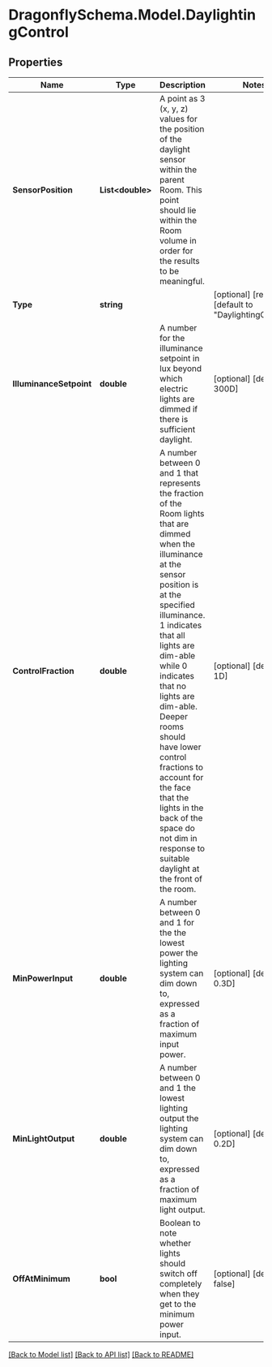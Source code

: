 
# DragonflySchema.Model.DaylightingControl

## Properties

Name | Type | Description | Notes
------------ | ------------- | ------------- | -------------
**SensorPosition** | **List&lt;double&gt;** | A point as 3 (x, y, z) values for the position of the daylight sensor within the parent Room. This point should lie within the Room volume in order for the results to be meaningful. | 
**Type** | **string** |  | [optional] [readonly] [default to "DaylightingControl"]
**IlluminanceSetpoint** | **double** | A number for the illuminance setpoint in lux beyond which electric lights are dimmed if there is sufficient daylight. | [optional] [default to 300D]
**ControlFraction** | **double** | A number between 0 and 1 that represents the fraction of the Room lights that are dimmed when the illuminance at the sensor position is at the specified illuminance. 1 indicates that all lights are dim-able while 0 indicates that no lights are dim-able. Deeper rooms should have lower control fractions to account for the face that the lights in the back of the space do not dim in response to suitable daylight at the front of the room. | [optional] [default to 1D]
**MinPowerInput** | **double** | A number between 0 and 1 for the the lowest power the lighting system can dim down to, expressed as a fraction of maximum input power. | [optional] [default to 0.3D]
**MinLightOutput** | **double** | A number between 0 and 1 the lowest lighting output the lighting system can dim down to, expressed as a fraction of maximum light output. | [optional] [default to 0.2D]
**OffAtMinimum** | **bool** | Boolean to note whether lights should switch off completely when they get to the minimum power input. | [optional] [default to false]

[[Back to Model list]](../README.md#documentation-for-models)
[[Back to API list]](../README.md#documentation-for-api-endpoints)
[[Back to README]](../README.md)

